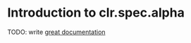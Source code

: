 # Introduction to clr.spec.alpha

TODO: write [great documentation](http://jacobian.org/writing/great-documentation/what-to-write/)
